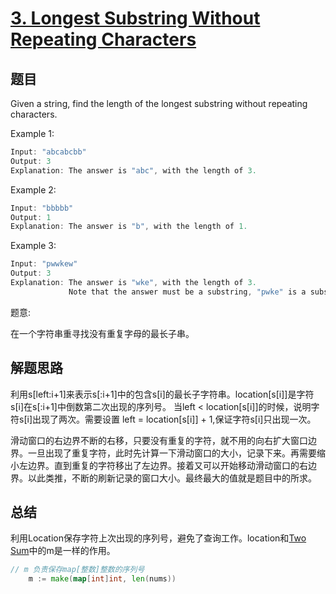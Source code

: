 # [3. Longest Substring Without Repeating Characters](https://leetcode.com/problems/longest-substring-without-repeating-characters/)

## 题目

Given a string, find the length of the longest substring without repeating characters.



Example 1:

```c
Input: "abcabcbb"
Output: 3 
Explanation: The answer is "abc", with the length of 3. 
```

Example 2:

```c
Input: "bbbbb"
Output: 1
Explanation: The answer is "b", with the length of 1.
```

Example 3:

```c
Input: "pwwkew"
Output: 3
Explanation: The answer is "wke", with the length of 3. 
             Note that the answer must be a substring, "pwke" is a subsequence and not a substring.
```

题意:

在一个字符串重寻找没有重复字母的最长子串。

## 解题思路

利用s[left:i+1]来表示s[:i+1]中的包含s[i]的最长子字符串。location[s[i]]是字符s[i]在s[:i+1]中倒数第二次出现的序列号。
当left < location[s[i]]的时候，说明字符s[i]出现了两次。需要设置 left = location[s[i]] + 1,保证字符s[i]只出现一次。


滑动窗口的右边界不断的右移，只要没有重复的字符，就不用的向右扩大窗口边界。一旦出现了重复字符，此时先计算一下滑动窗口的大小，记录下来。再需要缩小左边界。直到重复的字符移出了左边界。接着又可以开始移动滑动窗口的右边界。以此类推，不断的刷新记录的窗口大小。最终最大的值就是题目中的所求。


## 总结
利用Location保存字符上次出现的序列号，避免了查询工作。location和[Two Sum](./algorithms/0001.two-sum)中的m是一样的作用。

```go
// m 负责保存map[整数]整数的序列号
	m := make(map[int]int, len(nums))
```









